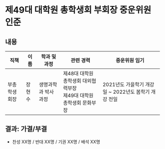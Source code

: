 제49대 대학원 총학생회 부회장 중운위원 인준
===

## 내용

| 직책 | 이름 | 학과 및 과정 | 관련 경력 | 중운위원 임기 |
|---|---|---|---|---|
| 부총학생회장 | 장현수 | 생명과학과 박사과정 | 제48대 대학원 총학생회 대외협력부장<br>제49대 대학원 총학생회 문화부장 | 2021년도 가을학기 개강일 ~ 2022년도 봄학기 개강 전일 |

## 결과: 가결/부결
- 찬성 XX명 / 반대 XX명 / 기권 XX명 / 배석 XX명
